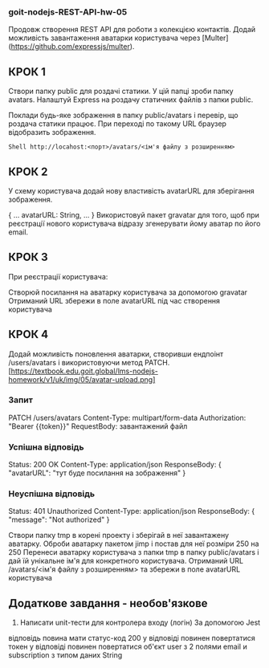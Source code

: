 ### goit-nodejs-REST-API-hw-05

Продовж створення REST API для роботи з колекцією контактів. 
Додай можливість завантаження аватарки користувача через [Multer] (https://github.com/expressjs/multer).

## КРОК 1

Створи папку public для роздачі статики. У цій папці зроби папку avatars. Налаштуй Express на роздачу статичних файлів з папки public.

Поклади будь-яке зображення в папку public/avatars і перевір, що роздача статики працює. При переході по такому URL браузер відобразить зображення.

`Shell http://locahost:<порт>/avatars/<ім'я файлу з розширенням> `

## КРОК 2

У схему користувача додай нову властивість avatarURL для зберігання зображення.

{
  ...
  avatarURL: String,
  ...
}
Використовуй пакет gravatar для того, щоб при реєстрації нового користувача відразу згенерувати йому аватар по його email.

## КРОК 3

При реєстрації користувача:

Створюй посилання на аватарку користувача за допомогою gravatar
Отриманий URL збережи в поле avatarURL під час створення користувача

## КРОК 4

Додай можливість поновлення аватарки, створивши ендпоінт /users/avatars і використовуючи метод PATCH.
[https://textbook.edu.goit.global/lms-nodejs-homework/v1/uk/img/05/avatar-upload.png]

### Запит
PATCH /users/avatars
Content-Type: multipart/form-data
Authorization: "Bearer {{token}}"
RequestBody: завантажений файл

### Успішна відповідь
Status: 200 OK
Content-Type: application/json
ResponseBody: {
  "avatarURL": "тут буде посилання на зображення"
}

### Неуспішна відповідь
Status: 401 Unauthorized
Content-Type: application/json
ResponseBody: {
  "message": "Not authorized"
}

Створи папку tmp в корені проекту і зберігай в неї завантажену аватарку.
Оброби аватарку пакетом jimp і постав для неї розміри 250 на 250
Перенеси аватарку користувача з папки tmp в папку public/avatars і дай їй унікальне ім'я для конкретного користувача.
Отриманий URL /avatars/<ім'я файлу з розширенням> та збережи в поле avatarURL користувача

## Додаткове завдання - необов'язкове

1. Написати unit-тести для контролера входу (логін)
За допомогою Jest

відповідь повина мати статус-код 200
у відповіді повинен повертатися токен
у відповіді повинен повертатися об'єкт user з 2 полями email и subscription з типом даних String

